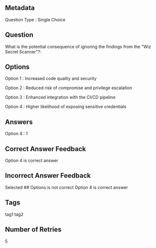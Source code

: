 ## Metadata
Question Type : Single Choice

## Question
What is the potential consequence of ignoring the findings from the "Wiz Secret Scanner"?:

## Options
Option 1 : Increased code quality and security

Option 2 : Reduced risk of compromise and privilege escalation

Option 3 : Enhanced integration with the CI/CD pipeline

Option 4 : Higher likelihood of exposing sensitive credentials

## Answers
Option 4 : 1

## Correct Answer Feedback
Option 4 is correct answer

## Incorrect Answer Feedback
Selected ## Options is not correct Option 4 is correct answer

## Tags
tag1
tag2

## Number of Retries
5

